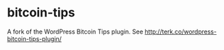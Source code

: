 bitcoin-tips
============

A fork of the WordPress Bitcoin Tips plugin. See http://terk.co/wordpress-bitcoin-tips-plugin/

